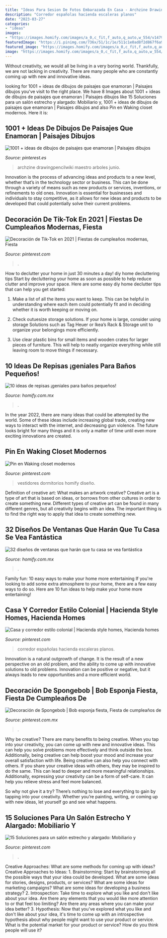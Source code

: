 ```yaml
---
title: "Ideas Para Sesion De Fotos Embarazada En Casa - Archzine Drawingpencilwiki Maestro Arboles Junio"
description: "Corredor españolas hacienda escaleras planos"
date: "2023-03-27"
categories:
- "ideas"
images:
- "https://images.homify.com/images/a_0,c_fit,f_auto,q_auto,w_554/v1479750256/p/photo/image/1709888/IMG_3492_ok_peq/fotos-de-de-estilo-de.jpg"
featuredImage: "https://i.pinimg.com/736x/51/1c/1e/511c1e0ad8f2d867f6a94761132616c4.jpg"
featured_image: "https://images.homify.com/images/a_0,c_fit,f_auto,q_auto,w_554/v1479750256/p/photo/image/1709888/IMG_3492_ok_peq/fotos-de-de-estilo-de.jpg"
image: "https://images.homify.com/images/a_0,c_fit,f_auto,q_auto,w_554/v1438015917/p/photo/image/774044/DSCF6274/fotos-de-de-estilo-de.jpg"
---
```



Without creativity, we would all be living in a very boring world. Thankfully, we are not lacking in creativity. There are many people who are constantly coming up with new and innovative ideas.

	

		
looking for 1001 + ideas de dibujos de paisajes que enamoran | Paisajes dibujos you've visit to the right place. We have 8 Images about 1001 + ideas de dibujos de paisajes que enamoran | Paisajes dibujos like 15 Soluciones para un salón estrecho y alargado: Mobiliario y, 1001 + ideas de dibujos de paisajes que enamoran | Paisajes dibujos and also Pin en Waking closet modernos. Here it is:
		
    
## 1001 + Ideas De Dibujos De Paisajes Que Enamoran | Paisajes Dibujos

<img loading=lazy src="https://i.pinimg.com/736x/51/1c/1e/511c1e0ad8f2d867f6a94761132616c4.jpg" onerror="this.onerror=null;this.src='https://tse1.mm.bing.net/th?id=OIP.ATSW2Gss6JPjC9g0g-H-ewHaEK&amp;pid=15.1';" alt="1001 + ideas de dibujos de paisajes que enamoran | Paisajes dibujos">

_Source: pinterest.es_

>archzine drawingpencilwiki maestro arboles junio. 

	

Innovation is the process of advancing ideas and products to a new level, whether that’s in the technology sector or business. This can be done through a variety of means such as new products or services, inventions, or refinements to old ones. Innovation is essential for businesses and individuals to stay competitive, as it allows for new ideas and products to be developed that could potentially solve their current problems.

    
## Decoración De Tik-Tok En 2021 | Fiestas De Cumpleaños Modernas, Fiesta

<img loading=lazy src="https://i.pinimg.com/736x/3f/c5/cb/3fc5cbb36e624c3c38ee0c2b235fc4dd.jpg" onerror="this.onerror=null;this.src='https://tse1.mm.bing.net/th?id=OIP.xHWrdm5UefdF1eI-p5wN9gHaJ3&amp;pid=15.1';" alt="Decoración de Tik-Tok en 2021 | Fiestas de cumpleaños modernas, Fiesta">

_Source: pinterest.com_

>. 

	

How to declutter your home in just 30 minutes a day!
diy home decluttering tips
Start by decluttering your home as soon as possible to help reduce clutter and improve your space. Here are some easy diy home declutter tips that can help you get started:

1. Make a list of all the items you want to keep. This can be helpful in understanding where each item could potentially fit and in deciding whether it is worth keeping or moving on.

2. Check outuesize storage solutions. If your home is large, consider using storage Solutions such as Tag Heuer or Ikea’s Rack & Storage unit to organize your belongings more efficiently.

3. Use clear plastic bins for small items and wooden crates for larger pieces of furniture. This will help to neatly organize everything while still leaving room to move things if necessary. 


    
## 10 Ideas De Repisas ¡geniales Para Baños Pequeños!

<img loading=lazy src="https://images.homify.com/images/a_0,c_fit,f_auto,q_auto,w_554/v1479750256/p/photo/image/1709888/IMG_3492_ok_peq/fotos-de-de-estilo-de.jpg" onerror="this.onerror=null;this.src='https://tse1.mm.bing.net/th?id=OIP.1NRRxTDryiZzwn4Vkx4JMAHaLH&amp;pid=15.1';" alt="10 ideas de repisas ¡geniales para baños pequeños!">

_Source: homify.com.mx_

>. 

	

In the year 2022, there are many ideas that could be attempted by the world. Some of these ideas include increasing global trade, creating new ways to interact with the internet, and decreasing gun violence. The future looks bright for many things and it is only a matter of time until even more exciting innovations are created.

    
## Pin En Waking Closet Modernos

<img loading=lazy src="https://i.pinimg.com/736x/98/7b/4f/987b4f94895db60ebbde4dea1b313711.jpg" onerror="this.onerror=null;this.src='https://tse4.mm.bing.net/th?id=OIP.x7lwAfrDB4wndz9s6hH2gAHaLH&amp;pid=15.1';" alt="Pin en Waking closet modernos">

_Source: pinterest.com_

>vestidores dormitorios homify diseño. 

	

Definition of creative art: What makes an artwork creative?
Creative art is a type of art that is based on ideas, or borrows from other cultures in order to create something new. 
Different types of creative art can be found in many different genres, but all creativity begins with an idea. The important thing is to find the right way to apply that idea to create something new.

    
## 32 Diseños De Ventanas Que Harán Que Tu Casa Se Vea Fantástica

<img loading=lazy src="https://images.homify.com/images/a_0,c_fit,f_auto,q_auto,w_554/v1438015917/p/photo/image/774044/DSCF6274/fotos-de-de-estilo-de.jpg" onerror="this.onerror=null;this.src='https://tse4.mm.bing.net/th?id=OIP.7e57WNrbjFV5KMS8NblFnAHaJ4&amp;pid=15.1';" alt="32 diseños de ventanas que harán que tu casa se vea fantástica">

_Source: homify.com.mx_

>. 

	

Family fun: 10 easy ways to make your home more entertaining
If you're looking to add some extra atmosphere to your home, there are a few easy ways to do so. Here are 10 fun ideas to help make your home more entertaining!

    
## Casa Y Corredor Estilo Colonial | Hacienda Style Homes, Hacienda Homes

<img loading=lazy src="https://i.pinimg.com/736x/c5/5e/79/c55e79d86d279736b602512af8f70019.jpg" onerror="this.onerror=null;this.src='https://tse1.mm.bing.net/th?id=OIP.ZRK8qlm1xA27FP9mYeb4NAHaEW&amp;pid=15.1';" alt="Casa y corredor estilo colonial | Hacienda style homes, Hacienda homes">

_Source: pinterest.com_

>corredor españolas hacienda escaleras planos. 

	

Innovation is a natural outgrowth of change. It is the result of a new perspective on an old problem, and the ability to come up with innovative solutions to old problems. Innovation can be positive or negative, but it always leads to new opportunities and a more efficient world.

    
## Decoración De Spongebob | Bob Esponja Fiesta, Fiesta De Cumpleaños De

<img loading=lazy src="https://i.pinimg.com/736x/6a/2e/52/6a2e52fa9bdc86998d2fbc45f590976e.jpg" onerror="this.onerror=null;this.src='https://tse1.mm.bing.net/th?id=OIP.azX-xRX7iHwkOm_bUrOdJgHaJ3&amp;pid=15.1';" alt="Decoración de Spongebob | Bob esponja fiesta, Fiesta de cumpleaños de">

_Source: pinterest.com.mx_

>. 

	

Why be creative?
There are many benefits to being creative. When you tap into your creativity, you can come up with new and innovative ideas. This can help you solve problems more effectively and think outside the box. Additionally, being creative can help boost your mood and increase your overall satisfaction with life.
Being creative can also help you connect with others. If you share your creative ideas with others, they may be inspired to do the same. This can lead to deeper and more meaningful relationships. Additionally, expressing your creativity can be a form of self-care. It can help you relieve stress and feel more balanced.

So why not give it a try? There’s nothing to lose and everything to gain by tapping into your creativity. Whether you’re painting, writing, or coming up with new ideas, let yourself go and see what happens.

    
## 15 Soluciones Para Un Salón Estrecho Y Alargado: Mobiliario Y

<img loading=lazy src="https://i.pinimg.com/736x/7e/eb/bd/7eebbd5a7a1091ae1b0063ea8a13bdec.jpg" onerror="this.onerror=null;this.src='https://tse3.mm.bing.net/th?id=OIP.Rrf_t9QGMKIAI2yiw9PObQHaHa&amp;pid=15.1';" alt="15 Soluciones para un salón estrecho y alargado: Mobiliario y">

_Source: pinterest.com_

>. 

	

Creative Approaches: What are some methods for coming up with ideas?
Creative Approaches to Ideas: 1. Brainstorming: Start by brainstorming all the possible ways that your idea could be developed. What are some ideas for stories, designs, products, or services? What are some ideas for marketing campaigns? What are some ideas for developing a business strategy? 2. Introspection: Take time to explore what you like and don't like about your idea. Are there any elements that you would like more attention to or that feel too limiting? Are there any areas where you can make your idea better? 3. Hypothesis: Now that you've explored what you like and don't like about your idea, it's time to come up with an introspective hypothesis about why people might want to use your product or service. What is the potential market for your product or service? How do you think people will use it? 
